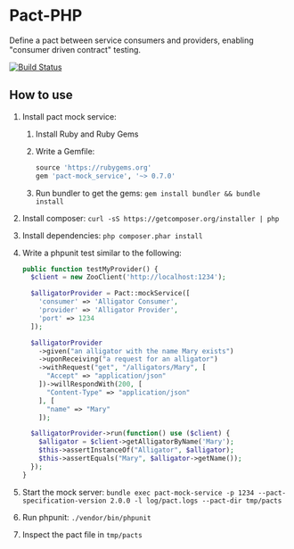 # Pact-PHP

Define a pact between service consumers and providers, enabling "consumer driven contract" testing.

[![Build Status](https://travis-ci.org/mopoke/pact-php.svg?branch=master)](https://travis-ci.org/mopoke/pact-php)

How to use
----------

1. Install pact mock service:
    1. Install Ruby and Ruby Gems
    2. Write a Gemfile:

        ```ruby
        source 'https://rubygems.org'
        gem 'pact-mock_service', '~> 0.7.0'
        ```
    
    3. Run bundler to get the gems: `gem install bundler && bundle install`
2. Install composer: `curl -sS https://getcomposer.org/installer | php`
3. Install dependencies: `php composer.phar install`
4. Write a phpunit test similar to the following:

    ```php
    public function testMyProvider() {
      $client = new ZooClient('http://localhost:1234');

      $alligatorProvider = Pact::mockService([
        'consumer' => 'Alligator Consumer',
        'provider' => 'Alligator Provider',
        'port' => 1234
      ]);

      $alligatorProvider
        ->given("an alligator with the name Mary exists")
        ->uponReceiving("a request for an alligator")
        ->withRequest("get", "/alligators/Mary", [
          "Accept" => "application/json"
        ])->willRespondWith(200, [
          "Content-Type" => "application/json"
        ], [
          "name" => "Mary"
        ]);

      $alligatorProvider->run(function() use ($client) {
        $alligator = $client->getAlligatorByName('Mary');
        $this->assertInstanceOf("Alligator", $alligator);
        $this->assertEquals("Mary", $alligator->getName());
      });
    }
    ```

5. Start the mock server: `bundle exec pact-mock-service -p 1234 --pact-specification-version 2.0.0 -l log/pact.logs --pact-dir tmp/pacts`
6. Run phpunit: `./vendor/bin/phpunit`
7. Inspect the pact file in `tmp/pacts`

